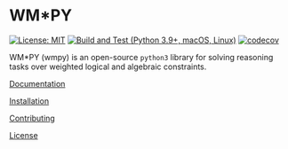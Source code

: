 # WM*PY

[![License: MIT](https://img.shields.io/badge/License-MIT-yellow.svg)](https://opensource.org/licenses/MIT)
[![Build and Test (Python 3.9+, macOS, Linux)](https://github.com/unitn-sml/wmpy/actions/workflows/build-and-test.yml/badge.svg)](https://github.com/unitn-sml/wmpy/actions/workflows/build-and-test.yml)
[![codecov](https://codecov.io/github/unitn-sml/wmpy/branch/master/graph/badge.svg?token=VIN9CAWNZP)](https://codecov.io/github/unitn-sml/wmpy)

WM*PY (wmpy) is an open-source `python3` library for solving reasoning tasks over weighted logical and algebraic constraints.

[Documentation](https://wmpy.readthedocs.io/en/latest/index.html)

[Installation](INSTALL.md)

[Contributing](CONTRIBUTING.md)

[License](LICENSE.md)
